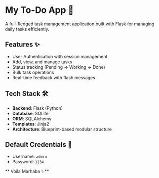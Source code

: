 # My To-Do App 📝

A full-fledged task management application built with Flask for managing daily tasks efficiently.

## Features ✨

- User Authentication with session management
- Add, view, and manage tasks
- Status tracking (Pending → Working → Done)
- Bulk task operations
- Real-time feedback with flash messages

## Tech Stack 🛠️

- **Backend**: Flask (Python)
- **Database**: SQLite
- **ORM**: SQLAlchemy
- **Templates**: Jinja2
- **Architecture**: Blueprint-based modular structure

## Default Credentials 🔑

- Username: `admin`
- Password: `1234`


** Voila Marhaba ✨**
